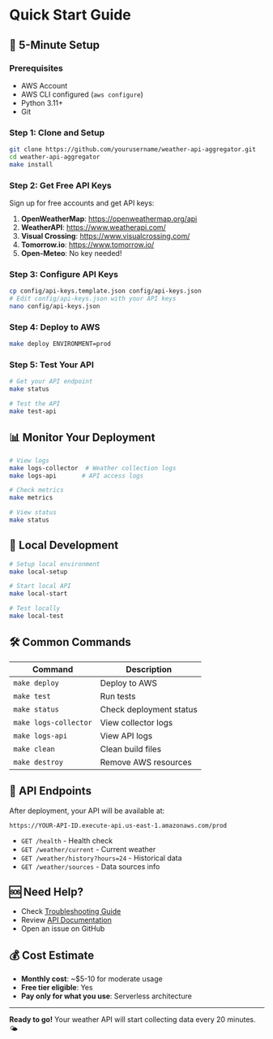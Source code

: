 # Quick Start Guide

## 🚀 5-Minute Setup

### Prerequisites
- AWS Account
- AWS CLI configured (`aws configure`)
- Python 3.11+
- Git

### Step 1: Clone and Setup
```bash
git clone https://github.com/yourusername/weather-api-aggregator.git
cd weather-api-aggregator
make install
```

### Step 2: Get Free API Keys

Sign up for free accounts and get API keys:

1. **OpenWeatherMap**: https://openweathermap.org/api
2. **WeatherAPI**: https://www.weatherapi.com/
3. **Visual Crossing**: https://www.visualcrossing.com/
4. **Tomorrow.io**: https://www.tomorrow.io/
5. **Open-Meteo**: No key needed!

### Step 3: Configure API Keys
```bash
cp config/api-keys.template.json config/api-keys.json
# Edit config/api-keys.json with your API keys
nano config/api-keys.json
```

### Step 4: Deploy to AWS
```bash
make deploy ENVIRONMENT=prod
```

### Step 5: Test Your API
```bash
# Get your API endpoint
make status

# Test the API
make test-api
```

## 📊 Monitor Your Deployment

```bash
# View logs
make logs-collector  # Weather collection logs
make logs-api       # API access logs

# Check metrics
make metrics

# View status
make status
```

## 🧪 Local Development

```bash
# Setup local environment
make local-setup

# Start local API
make local-start

# Test locally
make local-test
```

## 🛠️ Common Commands

| Command | Description |
|---------|-------------|
| `make deploy` | Deploy to AWS |
| `make test` | Run tests |
| `make status` | Check deployment status |
| `make logs-collector` | View collector logs |
| `make logs-api` | View API logs |
| `make clean` | Clean build files |
| `make destroy` | Remove AWS resources |

## 📝 API Endpoints

After deployment, your API will be available at:
```
https://YOUR-API-ID.execute-api.us-east-1.amazonaws.com/prod
```

- `GET /health` - Health check
- `GET /weather/current` - Current weather
- `GET /weather/history?hours=24` - Historical data
- `GET /weather/sources` - Data sources info

## 🆘 Need Help?

- Check [Troubleshooting Guide](docs/TROUBLESHOOTING.md)
- Review [API Documentation](docs/API.md)
- Open an issue on GitHub

## 💰 Cost Estimate

- **Monthly cost**: ~$5-10 for moderate usage
- **Free tier eligible**: Yes
- **Pay only for what you use**: Serverless architecture

---

**Ready to go!** Your weather API will start collecting data every 20 minutes. 🌤️

